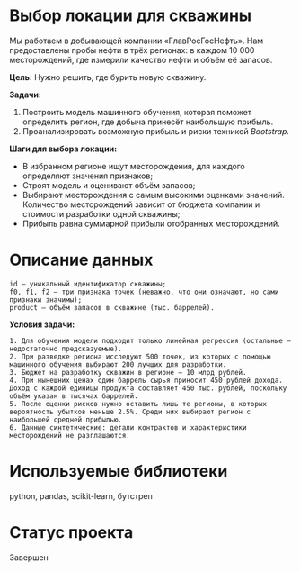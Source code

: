# Выбор локации для скважины



Мы работаем в добывающей компании «ГлавРосГосНефть». Нам предоставлены пробы нефти в трёх регионах: в каждом 10 000 месторождений, где измерили качество нефти и объём её запасов. 

**Цель:** Нужно решить, где бурить новую скважину.

**Задачи:** 
1. Построить модель машинного обучения, которая поможет определить регион, где добыча принесёт наибольшую прибыль. 
2. Проанализировать возможную прибыль и риски техникой *Bootstrap.*

**Шаги для выбора локации:**

- В избранном регионе ищут месторождения, для каждого определяют значения признаков;
- Строят модель и оценивают объём запасов;
- Выбирают месторождения с самым высокими оценками значений. Количество месторождений зависит от бюджета компании и стоимости разработки одной скважины;
- Прибыль равна суммарной прибыли отобранных месторождений.


# Описание данных

    id — уникальный идентификатор скважины;
    f0, f1, f2 — три признака точек (неважно, что они означают, но сами признаки значимы);
    product — объём запасов в скважине (тыс. баррелей).
    
**Условия задачи:**

    1. Для обучения модели подходит только линейная регрессия (остальные — недостаточно предсказуемые).
    2. При разведке региона исследуют 500 точек, из которых с помощью машинного обучения выбирают 200 лучших для разработки.
    3. Бюджет на разработку скважин в регионе — 10 млрд рублей.
    4. При нынешних ценах один баррель сырья приносит 450 рублей дохода. Доход с каждой единицы продукта составляет 450 тыс. рублей, поскольку объём указан в тысячах баррелей.
    5. После оценки рисков нужно оставить лишь те регионы, в которых вероятность убытков меньше 2.5%. Среди них выбирают регион с наибольшей средней прибылью.
    6. Данные синтетические: детали контрактов и характеристики месторождений не разглашаются.


# Используемые библиотеки

python, pandas, scikit-learn, бутстреп

# Статус проекта 

Завершен
